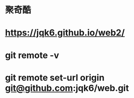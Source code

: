 # 聚奇酷
# https://jqk6.github.io/web2/
# git remote -v
# git remote set-url origin git@github.com:jqk6/web.git
